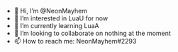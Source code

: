 - 👋 Hi, I’m @NeonMayhem
- 👀 I’m interested in LuaU for now
- 🌱 I’m currently learning LuaA
- 💞️ I’m looking to collaborate on nothing at the moment
- 📫 How to reach me: NeonMayhem#2293

<!---
NeonMayhem/NeonMayhem is a ✨ special ✨ repository because its `README.md` (this file) appears on your GitHub profile.
You can click the Preview link to take a look at your changes.
--->
